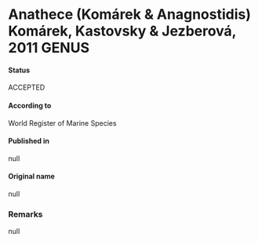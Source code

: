 Anathece (Komárek & Anagnostidis) Komárek, Kastovsky & Jezberová, 2011 GENUS
=======

#### Status
ACCEPTED

#### According to
World Register of Marine Species

#### Published in
null

#### Original name
null

### Remarks
null